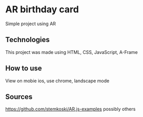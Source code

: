 # AR birthday card

Simple project using AR

## Technologies
This project was made using HTML, CSS, JavaScript, A-Frame

## How to use
View on mobie ios, use chrome, landscape mode

## Sources
https://github.com/stemkoski/AR.js-examples
possibly others
